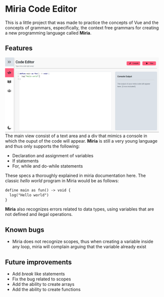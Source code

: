 # Miria Code Editor
This is a little project that was made to practice the concepts of Vue and the concepts of grammars, especifically, the context free grammars for creating a new programming language called **Miria**.

## Features
![Banner](https://github.com/DevTony101/miria-code-editor/blob/master/banner.png)
The main view consist of a text area and a div that mimics a console in which the ouput of the code will appear. **Miria** is still a very young language and thus only supports the following:

- Declaration and assignment of variables
- If statements
- For, while and do-while statements

These specs a thoroughly explained in miria documentation here. The classic *hello world* program in Miria would be as follows:
```
define main as fun() -> void {
  log("Hello world")
}
```

**Miria** also recognizes errors related to data types, using variables that are not defined and ilegal operations.

## Known bugs
- Miria does not recognize scopes, thus when creating a variable inside any loop, miria will complain arguing that the variable already exist

## Future improvements
- Add *break* like statements
- Fix the bug related to scopes
- Add the ability to create arrays
- Add the ability to create functions
